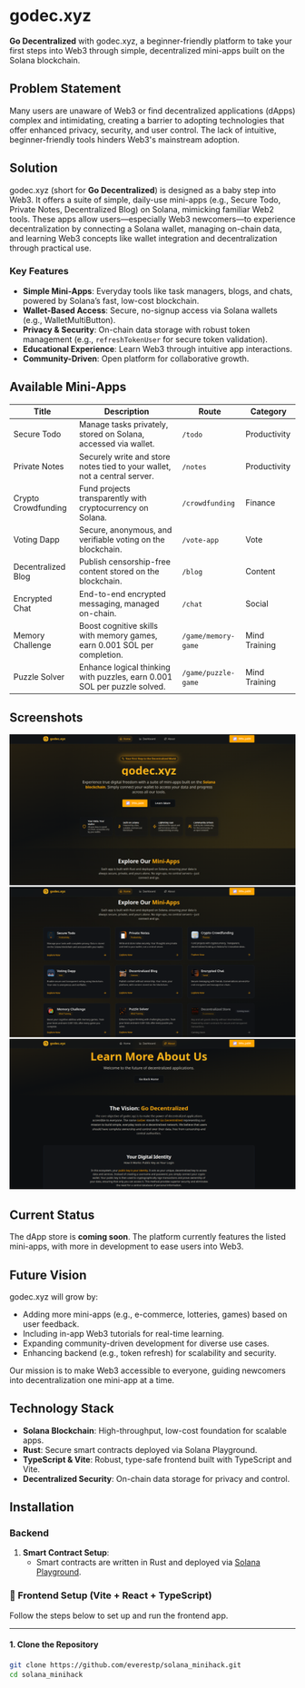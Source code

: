 # godec.xyz

**Go Decentralized** with godec.xyz, a beginner-friendly platform to take your first steps into Web3 through simple, decentralized mini-apps built on the Solana blockchain.

## Problem Statement

Many users are unaware of Web3 or find decentralized applications (dApps) complex and intimidating, creating a barrier to adopting technologies that offer enhanced privacy, security, and user control. The lack of intuitive, beginner-friendly tools hinders Web3's mainstream adoption.

## Solution

godec.xyz (short for **Go Decentralized**) is designed as a baby step into Web3. It offers a suite of simple, daily-use mini-apps (e.g., Secure Todo, Private Notes, Decentralized Blog) on Solana, mimicking familiar Web2 tools. These apps allow users—especially Web3 newcomers—to experience decentralization by connecting a Solana wallet, managing on-chain data, and learning Web3 concepts like wallet integration and decentralization through practical use.

### Key Features
- **Simple Mini-Apps**: Everyday tools like task managers, blogs, and chats, powered by Solana’s fast, low-cost blockchain.
- **Wallet-Based Access**: Secure, no-signup access via Solana wallets (e.g., WalletMultiButton).
- **Privacy & Security**: On-chain data storage with robust token management (e.g., `refreshTokenUser` for secure token validation).
- **Educational Experience**: Learn Web3 through intuitive app interactions.
- **Community-Driven**: Open platform for collaborative growth.

## Available Mini-Apps

| Title                | Description                                                                 | Route                | Category         |
|----------------------|-----------------------------------------------------------------------------|----------------------|------------------|
| Secure Todo          | Manage tasks privately, stored on Solana, accessed via wallet.               | `/todo`              | Productivity     |
| Private Notes        | Securely write and store notes tied to your wallet, not a central server.    | `/notes`             | Productivity     |
| Crypto Crowdfunding  | Fund projects transparently with cryptocurrency on Solana.                   | `/crowdfunding`      | Finance          |
| Voting Dapp          | Secure, anonymous, and verifiable voting on the blockchain.                  | `/vote-app`          | Vote             |
| Decentralized Blog   | Publish censorship-free content stored on the blockchain.                    | `/blog`              | Content          |
| Encrypted Chat       | End-to-end encrypted messaging, managed on-chain.                            | `/chat`              | Social           |
| Memory Challenge     | Boost cognitive skills with memory games, earn 0.001 SOL per completion.     | `/game/memory-game`  | Mind Training    |
| Puzzle Solver        | Enhance logical thinking with puzzles, earn 0.001 SOL per puzzle solved.     | `/game/puzzle-game`  | Mind Training    |

## Screenshots
![Screenshot](public/screenshots/s1.png)
![Screenshot](public/screenshots/s2.png)
![Screenshot](public/screenshots/s3.png)



## Current Status

The dApp store is **coming soon**. The platform currently features the listed mini-apps, with more in development to ease users into Web3.

## Future Vision

godec.xyz will grow by:
- Adding more mini-apps (e.g., e-commerce, lotteries, games) based on user feedback.
- Including in-app Web3 tutorials for real-time learning.
- Expanding community-driven development for diverse use cases.
- Enhancing backend (e.g., token refresh) for scalability and security.

Our mission is to make Web3 accessible to everyone, guiding newcomers into decentralization one mini-app at a time.

## Technology Stack
- **Solana Blockchain**: High-throughput, low-cost foundation for scalable apps.
- **Rust**: Secure smart contracts deployed via Solana Playground.
- **TypeScript & Vite**: Robust, type-safe frontend built with TypeScript and Vite.
- **Decentralized Security**: On-chain data storage for privacy and control.

## Installation

### Backend
1. **Smart Contract Setup**:
   - Smart contracts are written in Rust and deployed via [Solana Playground](https://beta.solpg.io/).
  

### 🚀 Frontend Setup (Vite + React + TypeScript)

Follow the steps below to set up and run the frontend app.

---

#### 1. Clone the Repository

```bash
git clone https://github.com/everestp/solana_minihack.git
cd solana_minihack
